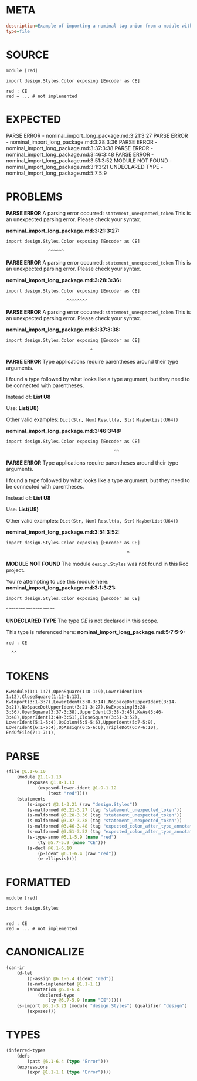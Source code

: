 # META
~~~ini
description=Example of importing a nominal tag union from a module within a package, and renaming it using `as`
type=file
~~~
# SOURCE
~~~roc
module [red]

import design.Styles.Color exposing [Encoder as CE]

red : CE
red = ... # not implemented
~~~
# EXPECTED
PARSE ERROR - nominal_import_long_package.md:3:21:3:27
PARSE ERROR - nominal_import_long_package.md:3:28:3:36
PARSE ERROR - nominal_import_long_package.md:3:37:3:38
PARSE ERROR - nominal_import_long_package.md:3:46:3:48
PARSE ERROR - nominal_import_long_package.md:3:51:3:52
MODULE NOT FOUND - nominal_import_long_package.md:3:1:3:21
UNDECLARED TYPE - nominal_import_long_package.md:5:7:5:9
# PROBLEMS
**PARSE ERROR**
A parsing error occurred: `statement_unexpected_token`
This is an unexpected parsing error. Please check your syntax.

**nominal_import_long_package.md:3:21:3:27:**
```roc
import design.Styles.Color exposing [Encoder as CE]
```
                    ^^^^^^


**PARSE ERROR**
A parsing error occurred: `statement_unexpected_token`
This is an unexpected parsing error. Please check your syntax.

**nominal_import_long_package.md:3:28:3:36:**
```roc
import design.Styles.Color exposing [Encoder as CE]
```
                           ^^^^^^^^


**PARSE ERROR**
A parsing error occurred: `statement_unexpected_token`
This is an unexpected parsing error. Please check your syntax.

**nominal_import_long_package.md:3:37:3:38:**
```roc
import design.Styles.Color exposing [Encoder as CE]
```
                                    ^


**PARSE ERROR**
Type applications require parentheses around their type arguments.

I found a type followed by what looks like a type argument, but they need to be connected with parentheses.

Instead of:
    **List U8**

Use:
    **List(U8)**

Other valid examples:
    `Dict(Str, Num)`
    `Result(a, Str)`
    `Maybe(List(U64))`

**nominal_import_long_package.md:3:46:3:48:**
```roc
import design.Styles.Color exposing [Encoder as CE]
```
                                             ^^


**PARSE ERROR**
Type applications require parentheses around their type arguments.

I found a type followed by what looks like a type argument, but they need to be connected with parentheses.

Instead of:
    **List U8**

Use:
    **List(U8)**

Other valid examples:
    `Dict(Str, Num)`
    `Result(a, Str)`
    `Maybe(List(U64))`

**nominal_import_long_package.md:3:51:3:52:**
```roc
import design.Styles.Color exposing [Encoder as CE]
```
                                                  ^


**MODULE NOT FOUND**
The module `design.Styles` was not found in this Roc project.

You're attempting to use this module here:
**nominal_import_long_package.md:3:1:3:21:**
```roc
import design.Styles.Color exposing [Encoder as CE]
```
^^^^^^^^^^^^^^^^^^^^


**UNDECLARED TYPE**
The type _CE_ is not declared in this scope.

This type is referenced here:
**nominal_import_long_package.md:5:7:5:9:**
```roc
red : CE
```
      ^^


# TOKENS
~~~zig
KwModule(1:1-1:7),OpenSquare(1:8-1:9),LowerIdent(1:9-1:12),CloseSquare(1:12-1:13),
KwImport(3:1-3:7),LowerIdent(3:8-3:14),NoSpaceDotUpperIdent(3:14-3:21),NoSpaceDotUpperIdent(3:21-3:27),KwExposing(3:28-3:36),OpenSquare(3:37-3:38),UpperIdent(3:38-3:45),KwAs(3:46-3:48),UpperIdent(3:49-3:51),CloseSquare(3:51-3:52),
LowerIdent(5:1-5:4),OpColon(5:5-5:6),UpperIdent(5:7-5:9),
LowerIdent(6:1-6:4),OpAssign(6:5-6:6),TripleDot(6:7-6:10),
EndOfFile(7:1-7:1),
~~~
# PARSE
~~~clojure
(file @1.1-6.10
	(module @1.1-1.13
		(exposes @1.8-1.13
			(exposed-lower-ident @1.9-1.12
				(text "red"))))
	(statements
		(s-import @3.1-3.21 (raw "design.Styles"))
		(s-malformed @3.21-3.27 (tag "statement_unexpected_token"))
		(s-malformed @3.28-3.36 (tag "statement_unexpected_token"))
		(s-malformed @3.37-3.38 (tag "statement_unexpected_token"))
		(s-malformed @3.46-3.48 (tag "expected_colon_after_type_annotation"))
		(s-malformed @3.51-3.52 (tag "expected_colon_after_type_annotation"))
		(s-type-anno @5.1-5.9 (name "red")
			(ty @5.7-5.9 (name "CE")))
		(s-decl @6.1-6.10
			(p-ident @6.1-6.4 (raw "red"))
			(e-ellipsis))))
~~~
# FORMATTED
~~~roc
module [red]

import design.Styles


red : CE
red = ... # not implemented
~~~
# CANONICALIZE
~~~clojure
(can-ir
	(d-let
		(p-assign @6.1-6.4 (ident "red"))
		(e-not-implemented @1.1-1.1)
		(annotation @6.1-6.4
			(declared-type
				(ty @5.7-5.9 (name "CE")))))
	(s-import @3.1-3.21 (module "design.Styles") (qualifier "design")
		(exposes)))
~~~
# TYPES
~~~clojure
(inferred-types
	(defs
		(patt @6.1-6.4 (type "Error")))
	(expressions
		(expr @1.1-1.1 (type "Error"))))
~~~
